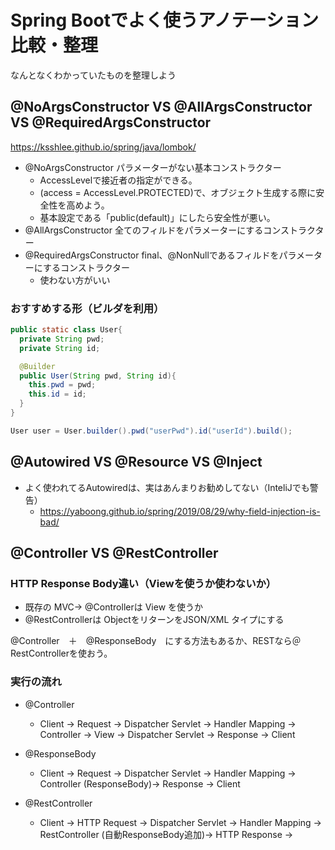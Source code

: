 # Spring Bootでよく使うアノテーション比較・整理

なんとなくわかっていたものを整理しよう

## @NoArgsConstructor VS @AllArgsConstructor VS @RequiredArgsConstructor 

https://ksshlee.github.io/spring/java/lombok/

* @NoArgsConstructor パラメーターがない基本コンストラクター
  * AccessLevelで接近者の指定ができる。
  * (access = AccessLevel.PROTECTED)で、オブジェクト生成する際に安全性を高めよう。
  * 基本設定である「public(default)」にしたら安全性が悪い。
* @AllArgsConstructor 全てのフィルドをパラメーターにするコンストラクター
* @RequiredArgsConstructor final、@NonNullであるフィルドをパラメーターにするコンストラクター
  * 使わない方がいい  


### おすすめする形（ビルダを利用）

```java
public static class User{
  private String pwd;
  private String id;

  @Builder
  public User(String pwd, String id){
    this.pwd = pwd;
    this.id = id;
  }
}

User user = User.builder().pwd("userPwd").id("userId").build();
```

## @Autowired VS @Resource VS @Inject

* よく使われてるAutowiredは、実はあんまりお勧めしてない（InteliJでも警告）
   * https://yaboong.github.io/spring/2019/08/29/why-field-injection-is-bad/
<!--
@Autowired VS @Resource VS @Inject
앞서 확인했던 내용을 하나의 표로 정리하면 다음과 같습니다.

 @Inject과 @Autowired는 서로 대체가 가능한데 무슨 차이점이 있을까요??

먼저 @Inject은 Java에서 지원하고 @Autowired는 SpringFramwork에서 지원을 합니다.

두 애너테이션의  FQCN (fully Qualified Class Name)을 보면 바로 아실 겁니다.

@Inject : javax.inject.Inject 

@Autowired : org.springframework.beans.factory.annotation.Autowired

그래서 @Inject은 Spring에 종속적이지 않은 애너테이션이고, @Autowired는 Spring에서만 사용 가능합니다.

 

추가적으로 @Inject은 nullable 하게 만들 수가 없습니다. 무조건 빈을 주입받아야 하고 해당하는 빈이 없다면 에러가 발생합니다. (Spring 4.xxx , Java 8 이상 일 경우 Optional을 사용해서 할 순 있지만 애너테이션 자체에서 사용 가능한 속성은 없습니다.)

그러나 @Autowired은 @Autowired (required = false)와 같이 선언하면 참조 변수에 빈을 주입하지 못해도 에러가 발생하지 않고 null로 처리됩니다. 


 	@Autowired	@Resource	@Inject
의존성
주입순서	타입 -> 이름	이름 -> 타입	타입 -> 이름
빈 지정
방법	1. @Qualifier("빈 이름")
2. @Primary 사용	@Resource(name="빈 이름")	1. @Qualifier("빈 이름")
2. @Primary 사용
3. @Named(value="빈 이름")
Nullable	required=false 속성 사용	X	X
비고	SpringFramwork
안에서만 사용 가능	Java 9 이후로 삭제	특정 프레임워크에
종속적이지 않음
 

지금까지 각 애너테이션에 대해서 알아보았습니다.

개인적인 견해로는 @Resource는 사용하지 않는 것이 좋을 것 같습니다.

저는 @Autowired를 선호하는데 Spring으로 프로젝트를 진행하다가 중간에 프레임워크를 바꾸는 경우는 거의 없을 것 같고, Java언어로 웹 개발하는데 Spring을 안 쓰는 경우도 좀 드물 것 같네요.

그리고 사실 처음부터 @Autowired를 써왔어서 이게 제일 편하기도 합니다.~

@Autowired와 @Inject은 각자의 주관에 따라 사용을 하시면 될 것 같습니다.

-->


## @Controller VS @RestController



### HTTP Response Body違い（Viewを使うか使わないか）

* 既存の MVC→ @Controllerは View を使うか
* @RestControllerは ObjectをリターンをJSON/XML タイプにする

@Controller　＋　@ResponseBody　にする方法もあるか、RESTなら＠RestControllerを使おう。


### 実行の流れ

* @Controller
  * Client -> Request -> Dispatcher Servlet -> Handler Mapping -> Controller -> View -> Dispatcher Servlet -> Response -> Client 

* @ResponseBody
  * Client -> Request -> Dispatcher Servlet -> Handler Mapping -> Controller (ResponseBody)-> Response -> Client 

* @RestController
  * Client -> HTTP Request -> Dispatcher Servlet -> Handler Mapping -> RestController (自動ResponseBody追加)-> HTTP Response -> 
